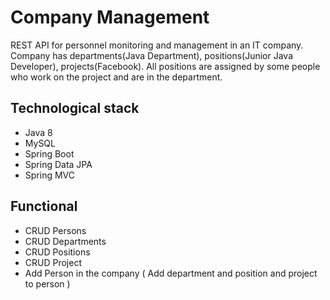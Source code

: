 # Company Management

REST API for personnel monitoring and management in an IT company. Company has
departments(Java Department), positions(Junior Java Developer), projects(Facebook). All
positions are assigned by some people who work on the project and are in the department.

## Technological stack
- Java 8
- MySQL
- Spring Boot
- Spring Data JPA
- Spring MVC

## Functional
- CRUD Persons
- CRUD Departments
- CRUD Positions
- CRUD Project
- Add Person in the company ( Add department and position and project to person )
